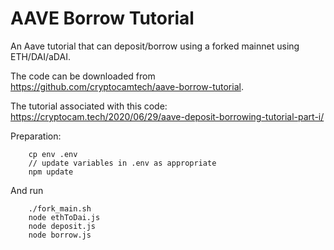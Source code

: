 # AAVE Borrow Tutorial

An Aave tutorial that can deposit/borrow using a forked mainnet using ETH/DAI/aDAI.

The code can be downloaded from https://github.com/cryptocamtech/aave-borrow-tutorial.

The tutorial associated with this code: https://cryptocam.tech/2020/06/29/aave-deposit-borrowing-tutorial-part-i/

Preparation:
```
    cp env .env  
    // update variables in .env as appropriate  
    npm update
```

And run
```
    ./fork_main.sh 
    node ethToDai.js
    node deposit.js
    node borrow.js
```
